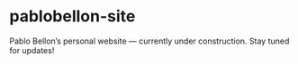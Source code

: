 # pablobellon-site
Pablo Bellon’s personal website — currently under construction. Stay tuned for updates!

